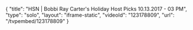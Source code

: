 {
    "title": "HSN | Bobbi Ray Carter's Holiday Host Picks 10.13.2017 - 03 PM",
    "type": "solo",
    "layout": "iframe-static",
    "videoId": "123178809",
    "url": "\/tvpembed\/123178809"
}